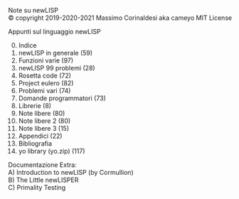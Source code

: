 Note su newLISP  
© copyright 2019-2020-2021 Massimo Corinaldesi aka cameyo
MIT License  
    
Appunti sul linguaggio newLISP  
  
00) Indice  
01) newLISP in generale (59)  
02) Funzioni varie (97)  
03) newLISP 99 problemi (28)  
04) Rosetta code (72)  
05) Project eulero (82)  
06) Problemi vari (74)  
07) Domande programmatori (73)  
08) Librerie (8)  
09) Note libere (80)  
10) Note libere 2 (80)  
11) Note libere 3 (15)  
12) Appendici (22)  
13) Bibliografia  
99) yo library (yo.zip) (117)  
  
Documentazione Extra:  
A) Introduction to newLISP (by Cormullion)  
B) The Little newLISPER  
C) Primality Testing  

